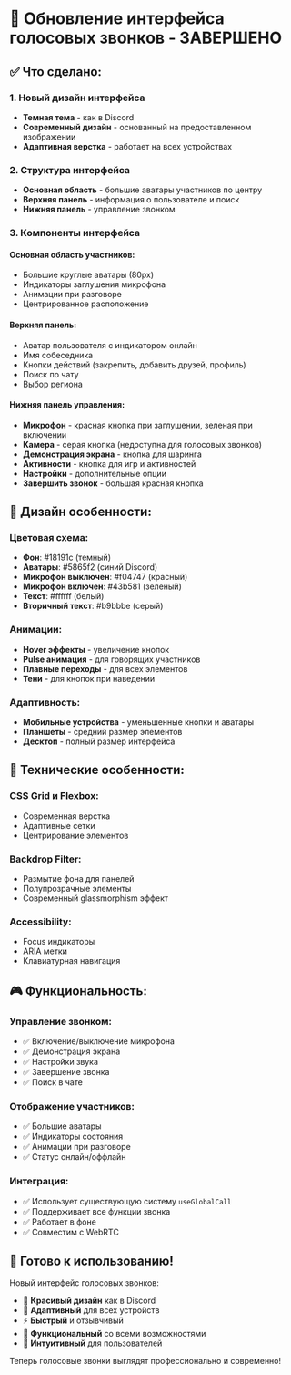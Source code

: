 # 🎨 Обновление интерфейса голосовых звонков - ЗАВЕРШЕНО

## ✅ **Что сделано:**

### 1. **Новый дизайн интерфейса**
- **Темная тема** - как в Discord
- **Современный дизайн** - основанный на предоставленном изображении
- **Адаптивная верстка** - работает на всех устройствах

### 2. **Структура интерфейса**
- **Основная область** - большие аватары участников по центру
- **Верхняя панель** - информация о пользователе и поиск
- **Нижняя панель** - управление звонком

### 3. **Компоненты интерфейса**

#### **Основная область участников:**
- Большие круглые аватары (80px)
- Индикаторы заглушения микрофона
- Анимации при разговоре
- Центрированное расположение

#### **Верхняя панель:**
- Аватар пользователя с индикатором онлайн
- Имя собеседника
- Кнопки действий (закрепить, добавить друзей, профиль)
- Поиск по чату
- Выбор региона

#### **Нижняя панель управления:**
- **Микрофон** - красная кнопка при заглушении, зеленая при включении
- **Камера** - серая кнопка (недоступна для голосовых звонков)
- **Демонстрация экрана** - кнопка для шаринга
- **Активности** - кнопка для игр и активностей
- **Настройки** - дополнительные опции
- **Завершить звонок** - большая красная кнопка

## 🎨 **Дизайн особенности:**

### **Цветовая схема:**
- **Фон**: #18191c (темный)
- **Аватары**: #5865f2 (синий Discord)
- **Микрофон выключен**: #f04747 (красный)
- **Микрофон включен**: #43b581 (зеленый)
- **Текст**: #ffffff (белый)
- **Вторичный текст**: #b9bbbe (серый)

### **Анимации:**
- **Hover эффекты** - увеличение кнопок
- **Pulse анимация** - для говорящих участников
- **Плавные переходы** - для всех элементов
- **Тени** - для кнопок при наведении

### **Адаптивность:**
- **Мобильные устройства** - уменьшенные кнопки и аватары
- **Планшеты** - средний размер элементов
- **Десктоп** - полный размер интерфейса

## 🔧 **Технические особенности:**

### **CSS Grid и Flexbox:**
- Современная верстка
- Адаптивные сетки
- Центрирование элементов

### **Backdrop Filter:**
- Размытие фона для панелей
- Полупрозрачные элементы
- Современный glassmorphism эффект

### **Accessibility:**
- Focus индикаторы
- ARIA метки
- Клавиатурная навигация

## 🎮 **Функциональность:**

### **Управление звонком:**
- ✅ Включение/выключение микрофона
- ✅ Демонстрация экрана
- ✅ Настройки звука
- ✅ Завершение звонка
- ✅ Поиск в чате

### **Отображение участников:**
- ✅ Большие аватары
- ✅ Индикаторы состояния
- ✅ Анимации при разговоре
- ✅ Статус онлайн/оффлайн

### **Интеграция:**
- ✅ Использует существующую систему `useGlobalCall`
- ✅ Поддерживает все функции звонка
- ✅ Работает в фоне
- ✅ Совместим с WebRTC

## 🚀 **Готово к использованию!**

Новый интерфейс голосовых звонков:
- 🎨 **Красивый дизайн** как в Discord
- 📱 **Адаптивный** для всех устройств
- ⚡ **Быстрый** и отзывчивый
- 🔧 **Функциональный** со всеми возможностями
- 🎯 **Интуитивный** для пользователей

Теперь голосовые звонки выглядят профессионально и современно!



